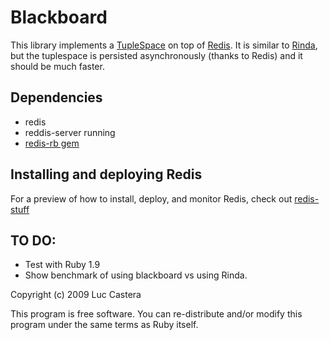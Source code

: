 # Blackboard

This library implements a [TupleSpace](http://en.wikipedia.org/wiki/Tuple_space) on top of [Redis](http://code.google.com/p/redis/). It is similar to [Rinda](http://www.ruby-doc.org/stdlib/libdoc/rinda/rdoc/classes/Rinda/TupleSpace.html), but the tuplespace is persisted asynchronously (thanks to Redis) and it should be much faster.


## Dependencies

* redis
* reddis-server running
* [redis-rb gem](http://github.com/ezmobius/redis-rb)

## Installing and deploying Redis

For a preview of how to install, deploy, and monitor Redis, check out [redis-stuff](http://github.com/dambalah/redis-stuff)

## TO DO:

* Test with Ruby 1.9
* Show benchmark of using blackboard vs using Rinda.


Copyright (c) 2009      Luc Castera

This program is free software. You can re-distribute and/or modify this program
under the same terms as Ruby itself.


